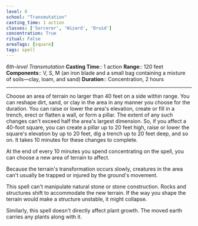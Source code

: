 ```yaml
---
level: 6
school: "Transmutation"
casting_time: 1 action
classes: ['Sorcerer', 'Wizard', 'Druid']
concentration: True
ritual: False
areaTags: [square]
tags: spell
---
```


_6th-level Transmutation_
**Casting Time**:: 1 action
**Range**:: 120 feet
**Components**:: V, S, M (an iron blade and a small bag containing a mixture of soils—clay, loam, and sand)
**Duration**:: Concentration, 2 hours

---

Choose an area of terrain no larger than 40 feet on a side within range. You can reshape dirt, sand, or clay in the area in any manner you choose for the duration. You can raise or lower the area's elevation, create or fill in a trench, erect or flatten a wall, or form a pillar. The extent of any such changes can't exceed half the area's largest dimension. So, if you affect a 40-foot square, you can create a pillar up to 20 feet high, raise or lower the square's elevation by up to 20 feet, dig a trench up to 20 feet deep, and so on. It takes 10 minutes for these changes to complete.

At the end of every 10 minutes you spend concentrating on the spell, you can choose a new area of terrain to affect.

Because the terrain's transformation occurs slowly, creatures in the area can't usually be trapped or injured by the ground's movement.

This spell can't manipulate natural stone or stone construction. Rocks and structures shift to accommodate the new terrain. If the way you shape the terrain would make a structure unstable, it might collapse.

Similarly, this spell doesn't directly affect plant growth. The moved earth carries any plants along with it.



